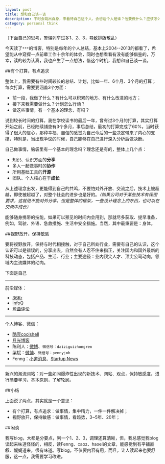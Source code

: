 ```yaml
---
layout: post
title: 想和自己谈一谈
description: 不时会跳出自身，来看待自己这个人，会想这个人是谁？他要做什么？应该怎么做？索性，今天就谈一谈
category: personal think
---
```


（下面自己的思考，警惕列举过多1、2、3，导致排版散乱）

今天读了`***`的博客，特别是每年的个人总结，基本上2004--2013的都看了，希望能从中窥探一点前辈工作十余年的体会，同时也想看看有没有能够借鉴的，万幸，读的较为认真，我也产生了一点想法，借这个时机，我想和自己谈一谈。

##有个打算，有点追求

整体上，我需要有些时间较长的总结、计划，比如一年、6个月、3个月的打算；每次打算，需要要涵盖3个方面：

* 前一段，我做了什么？有什么可以积累的地方、有什么改进的地方；
* 接下来我需要做什么？计划怎么行动？
* 做这些事情，有一个基本的理念，有吗？


说到较长时间的打算，我在学校读书的最后一年，曾有过3个月的打算，其实打算开始之前，已经陆续铺垫有3个多月，事后总结，最初的打算完成了60%，当时获得了很大的信心，那种幸福、自信的感觉为自己今后的一些决定带来了内心的支撑，特别是，当出现争议的时候，自己能够在自己进行深入分析后做决断。

自己做事情，脑袋里有一个基本的理念吗？理念还是有的，整体上几个点：

* 知识、认识方面的**分享**
* 多人一起做事时的**协作**
* 所用基础工具的**开源**
* 团队、个人核心在于**成长**

从上述理念出发，更能得到自己的共鸣，不要怕对外开放、交流之后，技术上被超越，即使被超越了，对整个社会的进步也是好的。*（如果公司对于某些技术有保密要求，这就绝不能对外分享，但是整体的框架，一些设计理念上的东西，也可以在交流中成长）*


能够随身携带的技能，如果可以预见的时间内会用到，那就尽多获取、提早准备，例如，驾驶、外语、急救措施、生活中安全措施。当然，其中最重要是：身体。

##视野放开，保持敏感

要将视野放开，保持与时代相接触，对于自己所处行业，需要有自己的认识，这个认识可以是错误的，分享出去，自然会有人忍不住来指正，关注国内和国外最新的科技动态，包括产品、生活、行业；主要途径：业内顶尖人才、顶尖公司动向，领域内主流媒体的动向。

下面是自己

----

前沿媒体：

* [36Kr](www.36kr.com)
* [InfoQ](www.infoq.com)
* [弯曲评论](www.valleytalk.org)


----

个人博客、微信：

* [酷壳coolshell](coolshell.cn)
* [月光博客](www.williamlong.info)
* 陈利人：[微博](http://weibo.com/lirenchen)、`微信号：daiziguizhongren`
* 梁斌：[微博](http://weibo.com/pennyliang)、`微信号：pennyjob`
* Fenng：[小道消息](http://hutu.me/)、[Startup News](http://news.dbanotes.net/)

----

新兴的潮流网站：对一些如同爆炸性出现的新技术、网站、观点，保持敏感度，进行简要学习，基本原则，了解轮廓。


##小结

上面说了两点，其实就是一个意思：

* 有个打算，有点追求：做事情，集中精力，一件一件解决掉；
* 视野放开，保持敏感：做事情，看趋势，3~5年、20年；


##闲谈

我写blog，大都是分要点，列一个1、2、3，调理还算清晰，但，我总感觉我blog读起来味道怪怪的，相反，读Fenng、caoz、haoel的文章，能感觉到有平铺直叙、娓娓道来，很有味道。写blog，不仅要内容有用，而且，让人读起来也要舒服，这一点，我需要学习改进。



[NingG]:    http://ningg.github.com  "NingG"
